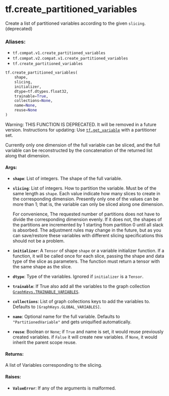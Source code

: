 <div itemscope itemtype="http://developers.google.com/ReferenceObject">
<meta itemprop="name" content="tf.create_partitioned_variables" />
<meta itemprop="path" content="Stable" />
</div>

# tf.create_partitioned_variables

Create a list of partitioned variables according to the given `slicing`. (deprecated)

### Aliases:

* `tf.compat.v1.create_partitioned_variables`
* `tf.compat.v2.compat.v1.create_partitioned_variables`
* `tf.create_partitioned_variables`

``` python
tf.create_partitioned_variables(
    shape,
    slicing,
    initializer,
    dtype=tf.dtypes.float32,
    trainable=True,
    collections=None,
    name=None,
    reuse=None
)
```

<!-- Placeholder for "Used in" -->

Warning: THIS FUNCTION IS DEPRECATED. It will be removed in a future version.
Instructions for updating:
Use <a href="../tf/get_variable.md"><code>tf.get_variable</code></a> with a partitioner set.

Currently only one dimension of the full variable can be sliced, and the
full variable can be reconstructed by the concatenation of the returned
list along that dimension.

#### Args:


* <b>`shape`</b>: List of integers.  The shape of the full variable.
* <b>`slicing`</b>: List of integers.  How to partition the variable.
  Must be of the same length as `shape`.  Each value
  indicate how many slices to create in the corresponding
  dimension.  Presently only one of the values can be more than 1;
  that is, the variable can only be sliced along one dimension.

  For convenience, The requested number of partitions does not have to
  divide the corresponding dimension evenly.  If it does not, the
  shapes of the partitions are incremented by 1 starting from partition
  0 until all slack is absorbed.  The adjustment rules may change in the
  future, but as you can save/restore these variables with different
  slicing specifications this should not be a problem.
* <b>`initializer`</b>: A `Tensor` of shape `shape` or a variable initializer
  function.  If a function, it will be called once for each slice,
  passing the shape and data type of the slice as parameters.  The
  function must return a tensor with the same shape as the slice.
* <b>`dtype`</b>: Type of the variables. Ignored if `initializer` is a `Tensor`.
* <b>`trainable`</b>: If True also add all the variables to the graph collection
  <a href="../tf/GraphKeys.md#TRAINABLE_VARIABLES"><code>GraphKeys.TRAINABLE_VARIABLES</code></a>.
* <b>`collections`</b>: List of graph collections keys to add the variables to.
  Defaults to `[GraphKeys.GLOBAL_VARIABLES]`.
* <b>`name`</b>: Optional name for the full variable.  Defaults to
  `"PartitionedVariable"` and gets uniquified automatically.
* <b>`reuse`</b>: Boolean or `None`; if `True` and name is set, it would reuse
  previously created variables. if `False` it will create new variables.
  if `None`, it would inherit the parent scope reuse.


#### Returns:

A list of Variables corresponding to the slicing.



#### Raises:


* <b>`ValueError`</b>: If any of the arguments is malformed.